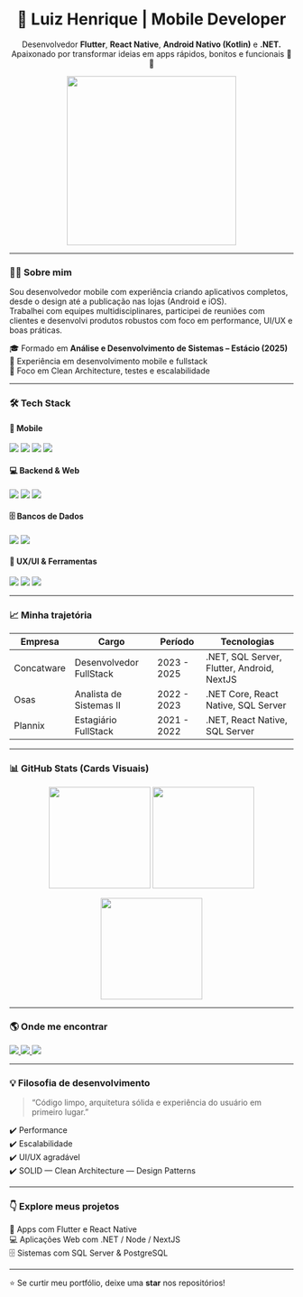 <h1 align="center">🚀 Luiz Henrique | Mobile Developer</h1>

<p align="center">
Desenvolvedor <strong>Flutter</strong>, <strong>React Native</strong>, <strong>Android Nativo (Kotlin)</strong> e <strong>.NET.</strong><br/>
Apaixonado por transformar ideias em apps rápidos, bonitos e funcionais 📱✨
</p>

<!-- GIF animado de tecnologia / programação -->
<p align="center">
<img src="https://media.giphy.com/media/qgQUggAC3Pfv687qPC/giphy.gif" width="300">
</p>

---

### 👨‍💻 Sobre mim

Sou desenvolvedor mobile com experiência criando aplicativos completos, desde o design até a publicação nas lojas (Android e iOS).  
Trabalhei com equipes multidisciplinares, participei de reuniões com clientes e desenvolvi produtos robustos com foco em performance, UI/UX e boas práticas.

🎓 Formado em **Análise e Desenvolvimento de Sistemas – Estácio (2025)**  
🚀 Experiência em desenvolvimento mobile e fullstack  
🤝 Foco em Clean Architecture, testes e escalabilidade  

---

### 🛠️ Tech Stack

#### 📱 **Mobile**
<p>
<img src="https://img.shields.io/badge/Flutter-02569B?style=for-the-badge&logo=flutter&logoColor=white"/>
<img src="https://img.shields.io/badge/React_Native-61DAFB?style=for-the-badge&logo=react&logoColor=black"/>
<img src="https://img.shields.io/badge/Kotlin-7F52FF?style=for-the-badge&logo=kotlin&logoColor=white"/>
<img src="https://img.shields.io/badge/Android-7F52FF?style=for-the-badge&logo=kotlin&logoColor=white"/>
</p>

#### 💻 **Backend & Web**
<p>
<img src="https://img.shields.io/badge/.NET-512BD4?style=for-the-badge&logo=dotnet&logoColor=white"/>
<img src="https://img.shields.io/badge/React-20232A?style=for-the-badge&logo=react&logoColor=61DAFB"/>
<img src="https://img.shields.io/badge/Next.js-000000?style=for-the-badge&logo=nextdotjs&logoColor=white"/>
</p>

#### 🗄️ Bancos de Dados
<p>
<img src="https://img.shields.io/badge/SQL Server-CC2927?style=for-the-badge&logo=microsoftsqlserver&logoColor=white"/>
<img src="https://img.shields.io/badge/PostgreSQL-316192?style=for-the-badge&logo=postgresql&logoColor=white"/>
</p>

#### 🎨 UX/UI & Ferramentas
<p>
<img src="https://img.shields.io/badge/Figma-000000?style=for-the-badge&logo=figma&logoColor=white"/>
<img src="https://img.shields.io/badge/Tailwind-38B2AC?style=for-the-badge&logo=tailwindcss&logoColor=white"/>
<img src="https://img.shields.io/badge/Git-F05032?style=for-the-badge&logo=git&logoColor=white"/>
</p>

---

### 📈 Minha trajetória

| Empresa | Cargo | Período | Tecnologias |
|--------|-------|---------|-------------|
| Concatware | Desenvolvedor FullStack | 2023 - 2025 | .NET, SQL Server, Flutter, Android, NextJS |
| Osas | Analista de Sistemas II | 2022 - 2023 | .NET Core, React Native, SQL Server |
| Plannix | Estagiário FullStack | 2021 - 2022 | .NET, React Native, SQL Server |

---

### 📊 GitHub Stats (Cards Visuais)

<p align="center">
<img height="180em" src="https://github-readme-stats.vercel.app/api?username=luiz-hms&show_icons=true&theme=tokyonight&hide_border=true"/>
<img height="180em" src="https://github-readme-streak-stats.herokuapp.com/?user=luiz-hms&theme=tokyonight&hide_border=true"/>
</p>

<p align="center">
<img height="180em" src="https://github-readme-stats.vercel.app/api/top-langs/?username=luiz-hms&layout=compact&theme=tokyonight&hide_border=true"/>
</p>

---

### 🌎 Onde me encontrar

<p align="left">
<a href="https://linkedin.com/in/luiz-hms" target="_blank">
<img src="https://img.shields.io/badge/LinkedIn-0077B5?style=for-the-badge&logo=linkedin&logoColor=white"/>
</a>
<a href="mailto:luiz.henriquems@hotmail.com">
<img src="https://img.shields.io/badge/Email-0078D4?style=for-the-badge&logo=microsoft-outlook&logoColor=white"/>
</a>
<a href="https://github.com/luiz-hms">
<img src="https://img.shields.io/badge/GitHub-000?style=for-the-badge&logo=github&logoColor=white"/>
</a>
</p>

---

### 💡 Filosofia de desenvolvimento

> “Código limpo, arquitetura sólida e experiência do usuário em primeiro lugar.”

✔️ Performance  
✔️ Escalabilidade  
✔️ UI/UX agradável  
✔️ SOLID — Clean Architecture — Design Patterns  

---

### 👇 Explore meus projetos

📱 Apps com Flutter e React Native  
💻 Aplicações Web com .NET / Node / NextJS  
🗄️ Sistemas com SQL Server & PostgreSQL  

---

⭐ Se curtir meu portfólio, deixe uma **star** nos repositórios!  
